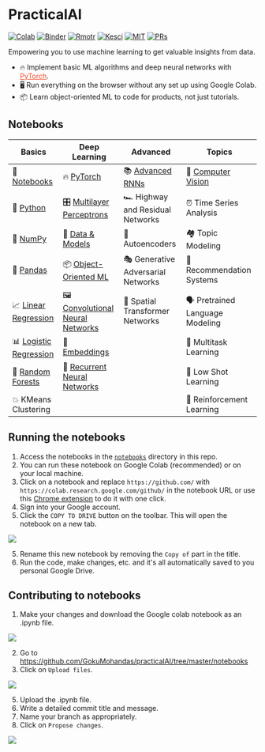 # PracticalAI

[![Colab](https://img.shields.io/badge/launch-Google%20Colab-#45aaf2.svg)](https://github.com/GokuMohandas/practicalAI#notebooks)
[![Binder](https://img.shields.io/badge/launch-Jupyter-##5eba00.svg)](https://mybinder.org/v2/gh/GokuMohandas/practicalAI/master)
[![Rmotr](https://img.shields.io/badge/launch-Rmotr-##cd201f.svg)](https://notebooks.rmotr.com/clone/gh/GokuMohandas/practicalAI)
[![Kesci](https://img.shields.io/badge/launch-Kesci-#fd9644.svg)](https://www.kesci.com/home/column/5c20e4c5916b6200104eea63)
[![MIT](https://img.shields.io/badge/license-MIT-#f1c40f.svg)](https://github.com/GokuMohandas/practicalAI/blob/master/LICENSE)
[![PRs](https://img.shields.io/badge/PRs-welcome-#6574cd.svg)]()

Empowering you to use machine learning to get valuable insights from data.
- 🔥 Implement basic ML algorithms and deep neural networks with <a href="https://pytorch.org/" target="_blank" style="color:#ee4c2c">PyTorch</a>.
- 🖥️ Run everything on the browser without any set up using Google Colab.
- 📦 Learn object-oriented ML to code for products, not just tutorials.

## Notebooks
|Basics|Deep Learning|Advanced|Topics|
|-|-|-|-|
| 📓 [Notebooks](https://colab.research.google.com/github/GokuMohandas/practicalAI/blob/master/notebooks/00_Notebooks.ipynb)|🔥 [PyTorch](https://colab.research.google.com/github/GokuMohandas/practicalAI/blob/master/notebooks/07_PyTorch.ipynb)|📚 [Advanced RNNs](https://colab.research.google.com/github/GokuMohandas/practicalAI/blob/master/notebooks/14_Advanced_RNNs.ipynb)|📸 [Computer Vision](https://colab.research.google.com/github/GokuMohandas/practicalAI/blob/master/notebooks/15_Computer_Vision.ipynb)|
| 🐍 [Python](https://colab.research.google.com/github/GokuMohandas/practicalAI/blob/master/notebooks/01_Python.ipynb)|🎛️ [Multilayer Perceptrons](https://colab.research.google.com/github/GokuMohandas/practicalAI/blob/master/notebooks/08_Multilayer_Perceptron.ipynb)|🏎️ Highway and Residual Networks|⏰ Time Series Analysis|
|🔢 [NumPy](https://colab.research.google.com/github/GokuMohandas/practicalAI/blob/master/notebooks/02_NumPy.ipynb)|🔎 [Data & Models](https://colab.research.google.com/github/GokuMohandas/practicalAI/blob/master/notebooks/09_Data_and_Models.ipynb)|🔮 Autoencoders|🏘️ Topic Modeling|
| 🐼 [Pandas](https://colab.research.google.com/github/GokuMohandas/practicalAI/blob/master/notebooks/03_Pandas.ipynb) |📦 [Object-Oriented ML](https://colab.research.google.com/github/GokuMohandas/practicalAI/blob/master/notebooks/10_Object_Oriented_ML.ipynb)|🎭 Generative Adversarial Networks|🛒 Recommendation Systems|
|📈 [Linear Regression](https://colab.research.google.com/github/GokuMohandas/practicalAI/blob/master/notebooks/04_Linear_Regression.ipynb)|🖼️ [Convolutional Neural Networks](https://colab.research.google.com/github/GokuMohandas/practicalAI/blob/master/notebooks/11_Convolutional_Neural_Networks.ipynb)|🐝 Spatial Transformer Networks|🗣️ Pretrained Language Modeling|
|📊 [Logistic Regression](https://colab.research.google.com/github/GokuMohandas/practicalAI/blob/master/notebooks/05_Logistic_Regression.ipynb)|📝 [Embeddings](https://colab.research.google.com/github/GokuMohandas/practicalAI/blob/master/notebooks/12_Embeddings.ipynb)||🤷 Multitask Learning|
|🌳 [Random Forests](https://colab.research.google.com/github/GokuMohandas/practicalAI/blob/master/notebooks/06_Random_Forests.ipynb)|📗 [Recurrent Neural Networks](https://colab.research.google.com/github/GokuMohandas/practicalAI/blob/master/notebooks/13_Recurrent_Neural_Networks.ipynb)||🎯 Low Shot Learning|
|💥 KMeans Clustering|||🍒 Reinforcement Learning|

## Running the notebooks
1. Access the notebooks in the [`notebooks`](https://github.com/GokuMohandas/practicalAI/tree/master/notebooks) directory in this repo.
2. You can run these notebook on Google Colab (recommended) or on your local machine.
3. Click on a notebook and replace `https://github.com/` with `https://colab.research.google.com/github/` in the notebook URL or use this [Chrome extension](https://chrome.google.com/webstore/detail/open-in-colab/iogfkhleblhcpcekbiedikdehleodpjo) to do it with one click.
4. Sign into your Google account.
5. Click the `COPY TO DRIVE` button on the toolbar. This will open the notebook on a new tab.

<img src="https://raw.githubusercontent.com/GokuMohandas/practicalAI/master/images/copy_to_drive.png">

5. Rename this new notebook by removing the `Copy of` part in the title.
6. Run the code, make changes, etc. and it's all automatically saved to you personal Google Drive.


## Contributing to notebooks
1. Make your changes and download the Google colab notebook as an .ipynb file.

<img src="https://raw.githubusercontent.com/GokuMohandas/practicalAI/master/images/download_ipynb.png">

2. Go to https://github.com/GokuMohandas/practicalAI/tree/master/notebooks
3. Click on `Upload files`.

<img src="https://raw.githubusercontent.com/GokuMohandas/practicalAI/master/images/upload.png">

5. Upload the .ipynb file.
6. Write a detailed commit title and message.
7. Name your branch as appropriately.
8. Click on `Propose changes`.

<img src="https://raw.githubusercontent.com/GokuMohandas/practicalAI/master/images/commit.png">


